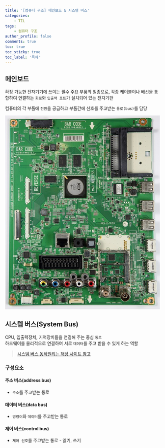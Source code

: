 ```yaml
---
title: '[컴퓨터 구조] 메인보드 & 시스템 버스'
categories:
    - TIL
tags:
    - 컴퓨터 구조
author_profile: false
comments: true
toc: true
toc_sticky: true
toc_label: '목차'
---
```


## 메인보드
확장 가능한 전자기기에 쓰이는 필수 주요 부품의 일종으로, 각종 케이블이나 배선을 통합하여 연결하는 `회로`와 `입출력 포트`가 설치되어 있는 전자기판

컴퓨터의 각 부품에 `전원`을 공급하고 부품간에 신호를 주고받는 `통로(bus)`를 담당

![main board](/assets/images/2023/08-21/cs-05-main-board.jpg)

## 시스템 버스(System Bus)
CPU, 입출력장치, 기억장치들을 연결해 주는 중심 `통로`  
하드웨어를 물리적으로 연결하여 서로 `데이터`를 주고 받을 수 있게 하는 역할  

>[시스템 버스 동작원리는 해당 사이트 참고](https://hongong.hanbit.co.kr/%EC%BB%B4%ED%93%A8%ED%84%B0%EC%9D%98-4%EA%B0%80%EC%A7%80-%ED%95%B5%EC%8B%AC-%EB%B6%80%ED%92%88cpu-%EB%A9%94%EB%AA%A8%EB%A6%AC-%EB%B3%B4%EC%A1%B0%EA%B8%B0%EC%96%B5%EC%9E%A5/)

### 구성요소
#### 주소 버스(address bus)
* `주소`를 주고받는 통로

#### 데이터 버스(data bus)
* `명령어`와 `데이터`를 주고받는 통로

#### 제어 버스(control bus)
* `제어 신호`를 주고받는 통로 - 읽기, 쓰기